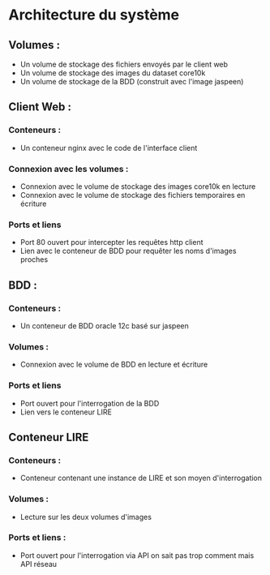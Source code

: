 # Architecture du système

## Volumes :
 - Un volume de stockage des fichiers envoyés par le client web
 - Un volume de stockage des images du dataset core10k
 - Un volume de stockage de la BDD (construit avec l'image jaspeen)

## Client Web :
### Conteneurs :
* Un conteneur nginx avec le code de l'interface client 

### Connexion avec les volumes :
* Connexion avec le volume de stockage des images core10k en lecture
* Connexion avec le volume de stockage des fichiers temporaires en écriture

### Ports et liens
* Port 80 ouvert pour intercepter les requêtes http client
* Lien avec le conteneur de BDD pour requêter les noms d'images proches

## BDD :
### Conteneurs :
* Un conteneur de BDD oracle 12c basé sur jaspeen

### Volumes :
* Connexion avec le volume de BDD en lecture et écriture

### Ports et liens
* Port ouvert pour l'interrogation de la BDD
* Lien vers le conteneur LIRE

## Conteneur LIRE

### Conteneurs :
* Conteneur contenant une instance de LIRE et son moyen d'interrogation

### Volumes :
* Lecture sur les deux volumes d'images

### Ports et liens :
* Port ouvert pour l'interrogation via API on sait pas trop comment mais API réseau



